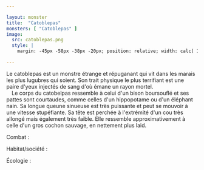 ```yaml
---

layout: monster
title:  "Catoblepas"
monsters: [ "Catoblepas" ]
image: 
  src: catoblepas.png
  style: |
    margin: -45px -58px -38px -20px; position: relative; width: calc( 100% + 54px );

---
```


Le catoblepas est un monstre étrange et répuganant qui vit dans les marais les plus lugubres qui soient. Son trait physique le plus terrifiant est une paire d'yeux injectés de sang d'où émane un rayon mortel.  
&emsp;Le corps du catobelpas ressemble à celui d'un bison boursouflé et ses pattes sont courtaudes, comme celles d'un hippopotame ou d'un éléphant nain. Sa longue queune sinueuse est très puissante et peut se mouvoir à une vitesse stupéfiante. Sa tête est perchée à l'extrémité d'un cou très allongé mais également très faible. Elle ressemble approximativement à celle d'un gros cochon sauvage, en nettement plus laid.

<span class="heading">Combat :</span> 

<span class="heading">Habitat/société :</span> 

<span class="heading">Écologie :</span>